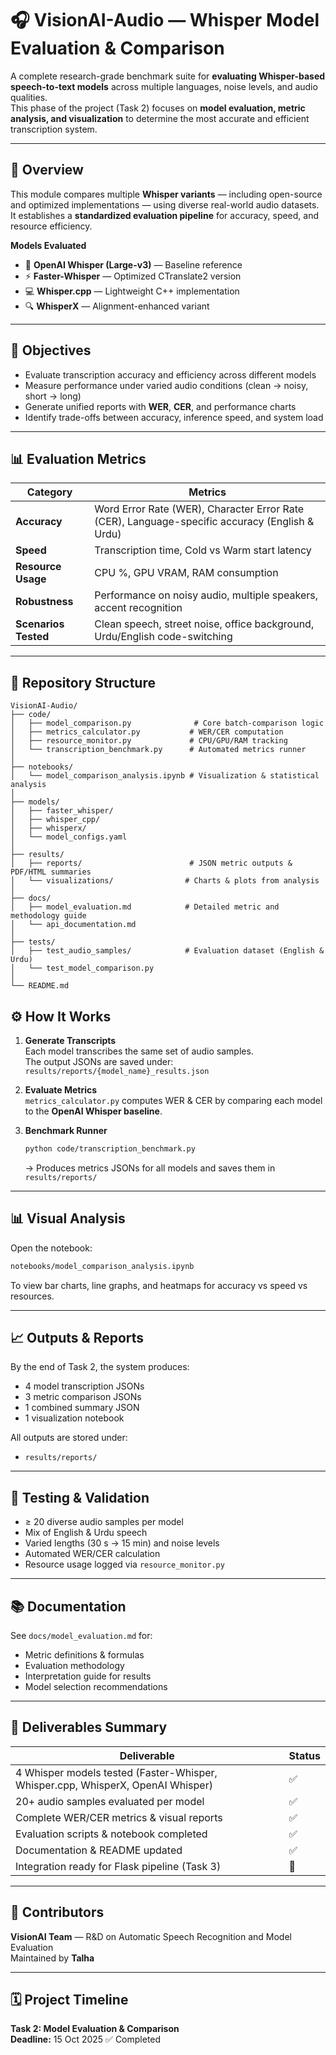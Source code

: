# 🎧 VisionAI-Audio — Whisper Model Evaluation & Comparison

A complete research-grade benchmark suite for **evaluating Whisper-based speech-to-text models** across multiple languages, noise levels, and audio qualities.  
This phase of the project (Task 2) focuses on **model evaluation, metric analysis, and visualization** to determine the most accurate and efficient transcription system.

---

## 🧭 Overview

This module compares multiple **Whisper variants** — including open-source and optimized implementations — using diverse real-world audio datasets.  
It establishes a **standardized evaluation pipeline** for accuracy, speed, and resource efficiency.

**Models Evaluated**
- 🧩 **OpenAI Whisper (Large-v3)** — Baseline reference  
- ⚡ **Faster-Whisper** — Optimized CTranslate2 version  
- 💻 **Whisper.cpp** — Lightweight C++ implementation  
- 🔍 **WhisperX** — Alignment-enhanced variant  

---

## 🎯 Objectives
- Evaluate transcription accuracy and efficiency across different models  
- Measure performance under varied audio conditions (clean → noisy, short → long)  
- Generate unified reports with **WER**, **CER**, and performance charts  
- Identify trade-offs between accuracy, inference speed, and system load  

---

## 📊 Evaluation Metrics

| Category | Metrics |
|-----------|----------|
| **Accuracy** | Word Error Rate (WER), Character Error Rate (CER), Language-specific accuracy (English & Urdu) |
| **Speed** | Transcription time, Cold vs Warm start latency |
| **Resource Usage** | CPU %, GPU VRAM, RAM consumption |
| **Robustness** | Performance on noisy audio, multiple speakers, accent recognition |
| **Scenarios Tested** | Clean speech, street noise, office background, Urdu/English code-switching |

---

## 🧩 Repository Structure

```
VisionAI-Audio/
├── code/
│   ├── model_comparison.py              # Core batch-comparison logic
│   ├── metrics_calculator.py           # WER/CER computation
│   ├── resource_monitor.py             # CPU/GPU/RAM tracking
│   └── transcription_benchmark.py      # Automated metrics runner
│
├── notebooks/
│   └── model_comparison_analysis.ipynb # Visualization & statistical analysis
│
├── models/
│   ├── faster_whisper/
│   ├── whisper_cpp/
│   ├── whisperx/
│   └── model_configs.yaml
│
├── results/
│   ├── reports/                        # JSON metric outputs & PDF/HTML summaries
│   └── visualizations/                # Charts & plots from analysis
│
├── docs/
│   ├── model_evaluation.md            # Detailed metric and methodology guide
│   └── api_documentation.md
│
├── tests/
│   ├── test_audio_samples/            # Evaluation dataset (English & Urdu)
│   └── test_model_comparison.py
│
└── README.md
```
## ⚙️ How It Works

1. **Generate Transcripts**  
   Each model transcribes the same set of audio samples.  
   The output JSONs are saved under:  
   `results/reports/{model_name}_results.json`

2. **Evaluate Metrics**  
   `metrics_calculator.py` computes WER & CER by comparing each model to the **OpenAI Whisper baseline**.

3. **Benchmark Runner**
   ```bash
   python code/transcription_benchmark.py
   ```
   → Produces metrics JSONs for all models and saves them in `results/reports/`

---

## 📊 Visual Analysis

Open the notebook:

```bash
notebooks/model_comparison_analysis.ipynb
```

To view bar charts, line graphs, and heatmaps for accuracy vs speed vs resources.

---

## 📈 Outputs & Reports

By the end of Task 2, the system produces:

- 4 model transcription JSONs  
- 3 metric comparison JSONs  
- 1 combined summary JSON  
- 1 visualization notebook    

All outputs are stored under:

- `results/reports/`  

---

## 🧪 Testing & Validation

- ≥ 20 diverse audio samples per model  
- Mix of English & Urdu speech  
- Varied lengths (30 s → 15 min) and noise levels  
- Automated WER/CER calculation  
- Resource usage logged via `resource_monitor.py`

---

## 📚 Documentation

See `docs/model_evaluation.md` for:

- Metric definitions & formulas  
- Evaluation methodology  
- Interpretation guide for results  
- Model selection recommendations

---

## 🏁 Deliverables Summary

| Deliverable                                                                 | Status |
|-----------------------------------------------------------------------------|--------|
| 4 Whisper models tested (Faster-Whisper, Whisper.cpp, WhisperX, OpenAI Whisper) | ✅     |
| 20+ audio samples evaluated per model                                       | ✅     |
| Complete WER/CER metrics & visual reports                                   | ✅     |
| Evaluation scripts & notebook completed                                     | ✅     |
| Documentation & README updated                                              | ✅     |
| Integration ready for Flask pipeline (Task 3)                               | 🔄     |

---

## 👥 Contributors

**VisionAI Team** — R&D on Automatic Speech Recognition and Model Evaluation  
Maintained by **Talha**

---

## 🗓️ Project Timeline

**Task 2: Model Evaluation & Comparison**  
**Deadline:** 15 Oct 2025 ✅ Completed

  
